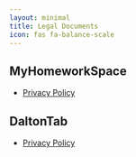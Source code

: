 ```yaml
---
layout: minimal
title: Legal Documents
icon: fas fa-balance-scale
---
```


## MyHomeworkSpace

* [Privacy Policy](./privacy.html)

## DaltonTab

* [Privacy Policy](./daltontab-privacy.html)